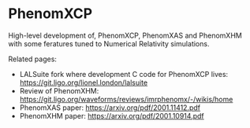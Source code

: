 # PhenomXCP


High-level development of, PhenomXCP, PhenomXAS and PhenomXHM with some feratures tuned to Numerical Relativity simulations. 


Related pages:

 * LALSuite fork where development C code for PhenomXCP lives: https://git.ligo.org/lionel.london/lalsuite
 * Review of PhenomXHM: https://git.ligo.org/waveforms/reviews/imrphenomx/-/wikis/home
 * PhenomXAS paper: https://arxiv.org/pdf/2001.11412.pdf
 * PhenomXHM paper: https://arxiv.org/pdf/2001.10914.pdf
